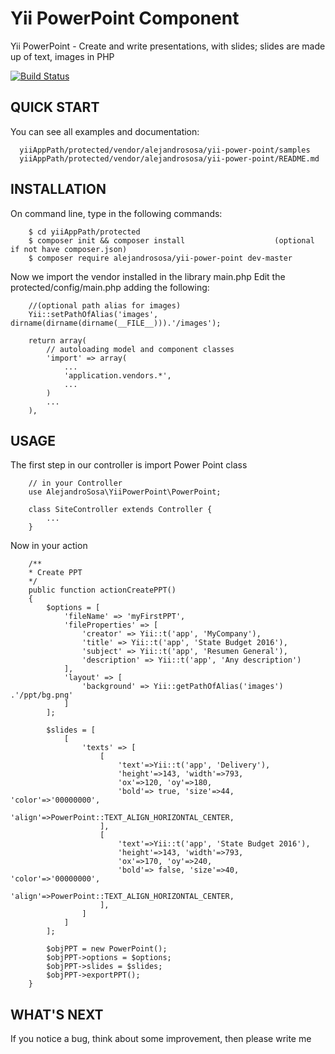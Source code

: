 Yii PowerPoint Component
========================

Yii PowerPoint - Create and write presentations, with slides; slides are made up of text, images in PHP

[![Build Status](https://travis-ci.org/alejandrososa/Yii-PowerPoint-Component.svg?branch=master)](https://travis-ci.org/alejandrososa/Yii-PowerPoint-Component)

QUICK START
-----------

You can see all examples and documentation:

      yiiAppPath/protected/vendor/alejandrososa/yii-power-point/samples
      yiiAppPath/protected/vendor/alejandrososa/yii-power-point/README.md

INSTALLATION
------------

On command line, type in the following commands:

        $ cd yiiAppPath/protected              
        $ composer init && composer install                    (optional if not have composer.json)
        $ composer require alejandrososa/yii-power-point dev-master

Now we import the vendor installed in the library main.php
Edit the protected/config/main.php adding the following:

        //(optional path alias for images)
        Yii::setPathOfAlias('images', dirname(dirname(dirname(__FILE__))).'/images');
        
        return array(
            // autoloading model and component classes
            'import' => array(
                ...
                'application.vendors.*',
                ...
            )
            ...
        ),

USAGE
-----

The first step in our controller is import Power Point class

        // in your Controller
        use AlejandroSosa\YiiPowerPoint\PowerPoint;
        
        class SiteController extends Controller {
            ...
        }
   
Now in your action       
        
        /**
        * Create PPT
        */
        public function actionCreatePPT()
        {
            $options = [
                'fileName' => 'myFirstPPT',
                'fileProperties' => [
                    'creator' => Yii::t('app', 'MyCompany'),
                    'title' => Yii::t('app', 'State Budget 2016'),
                    'subject' => Yii::t('app', 'Resumen General'),
                    'description' => Yii::t('app', 'Any description')
                ],
                'layout' => [
                    'background' => Yii::getPathOfAlias('images') .'/ppt/bg.png'
                ]
            ];
    
            $slides = [
                [
                    'texts' => [
                        [
                            'text'=>Yii::t('app', 'Delivery'),
                            'height'=>143, 'width'=>793,
                            'ox'=>120, 'oy'=>180,
                            'bold'=> true, 'size'=>44, 'color'=>'00000000',
                            'align'=>PowerPoint::TEXT_ALIGN_HORIZONTAL_CENTER,
                        ],
                        [
                            'text'=>Yii::t('app', 'State Budget 2016'),
                            'height'=>143, 'width'=>793,
                            'ox'=>170, 'oy'=>240,
                            'bold'=> false, 'size'=>40, 'color'=>'00000000',
                            'align'=>PowerPoint::TEXT_ALIGN_HORIZONTAL_CENTER,
                        ],
                    ]
                ]
            ];
            
            $objPPT = new PowerPoint();
            $objPPT->options = $options;
            $objPPT->slides = $slides;
            $objPPT->exportPPT();
        }
       
       

WHAT'S NEXT
-----------

If you notice a bug, think about some improvement, then please write me
